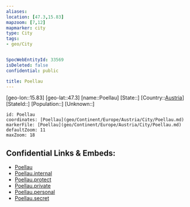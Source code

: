 ```yaml
---
aliases: 
location: [47.3,15.83]
mapzoom: [7,12] 
mapmarker: city 
type: City
tags:
- geo/City


SpocWebEntityId: 33569
isDeleted: false
confidential: public

title: Poellau
---
```

[geo-lon::15.83]
[geo-lat::47.3]
[name::Poellau]
[State::]
[Country::[Austria](geo/Continent/Europe/Austria.md)]
[StateId::]
[Population::]
[Unknown::]


```leaflet
id: Poellau
coordinates: [Poellau](geo/Continent/Europe/Austria/City/Poellau.md)
markerFile: [Poellau](geo/Continent/Europe/Austria/City/Poellau.md)
defaultZoom: 11 
maxZoom: 18
```


## Confidential Links & Embeds: 
- [Poellau](../../../../../../_public/geo/Continent/Europe/Austria/City/Poellau.md) 
- [Poellau.internal](../../../../../../_internal/geo/Continent/Europe/Austria/City/Poellau.internal.md) 
- [Poellau.protect](../../../../../../_protect/geo/Continent/Europe/Austria/City/Poellau.protect.md) 
- [Poellau.private](../../../../../../_private/geo/Continent/Europe/Austria/City/Poellau.private.md) 
- [Poellau.personal](../../../../../../_personal/geo/Continent/Europe/Austria/City/Poellau.personal.md) 
- [Poellau.secret](../../../../../../_secret/geo/Continent/Europe/Austria/City/Poellau.secret.md) 
